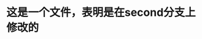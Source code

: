 <!--
 * @Author: Accelerator6869 2770726488@qq.com
 * @Date: 2025-02-14 13:22:44
 * @LastEditors: Accelerator6869 2770726488@qq.com
 * @LastEditTime: 2025-02-14 13:23:24
 * @FilePath: \frontend_practice\second.md
 * @Description: 这是默认设置,请设置`customMade`, 打开koroFileHeader查看配置 进行设置: https://github.com/OBKoro1/koro1FileHeader/wiki/%E9%85%8D%E7%BD%AE
-->
# 这是一个文件，表明是在second分支上修改的